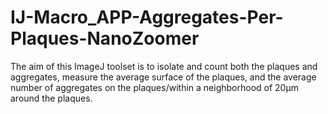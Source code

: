 # IJ-Macro_APP-Aggregates-Per-Plaques-NanoZoomer
The aim of this ImageJ toolset is to isolate and count both the plaques and aggregates, measure the average surface of the plaques, and the average number of aggregates on the plaques/within a neighborhood of 20µm around the plaques. 
